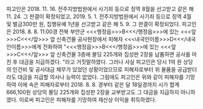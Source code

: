 피고인은 2018. 11. 16. 전주지방법원에서 사기죄 등으로 징역 8월을 선고받고 같은 해 11. 24. 그 판결이 확정되었고, 2019. 5. 1. 전주지방법원에서 사기죄 등으로 징역 4월 및 벌금300만 원, 집행유예 1년을 선고받고 같은 해 5. 9. 그 판결이 확정되었다.
피고인은 2018. 8. 8. 11:00경 전북 부안군 <<<행정읍>>>B<<</행정읍>>>에 있는 <<<앞>>>C<<</앞>>> 앞 신축건물 공사현장에서 피해자 <<<내국인이름>>>D<<</내국인이름>>>에게 전화하여 "<<<행정읍>>>B<<</행정읍>>>에 있는 <<<앞>>>C<<</앞>>> 앞 신축건물 3층에 몰딩 225개와 집성판 2장을 납품하면 공사를 마친 후 대금을 지급하겠다. "라고 거짓말하였다.
그러나 사실 피고인은 당시 1억 원 상당의 인건비 및 공사대금 채무가 있었던 상황이었으므로 피해자로부터 위 물품을 공급받더라도 대금을 지급할 의사나 능력이 없었다.
그럼에도 피고인은 위와 같이 피해자를 기망하여 이에 속은 피해자로부터 2018. 8. 8. 경부터 같은 달 18일경까지 시가 합계 666,100원 상당의 몰딩 225개와 집성판 2장을 교부받고도 그 대금을 지급하지 아니하였다.
이로써 피고인은 피해자를 기망하여 재산상 이익을 취득하였다.